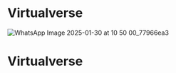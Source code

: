 ﻿# Virtualverse
 ![WhatsApp Image 2025-01-30 at 10 50 00_77966ea3](https://github.com/user-attachments/assets/0f72e5a0-f0b3-478d-9447-16cc0ae5c32b)

# Virtualverse
